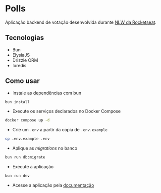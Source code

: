 # Polls

Aplicação backend de votação desenvolvida durante [NLW da Rocketseat](https://www.rocketseat.com.br/eventos/nlw).  
<!-- A proposta da original da trilha Nodejs é desenvolver a aplicação com [Fastify](https://fastify.dev), [Prisma ORM](https://www.prisma.io/docs/orm), bem como -->


## Tecnologias

- Bun
- ElysiaJS
- Drizzle ORM
- Ioredis


## Como usar

- Instale as dependências com bun
```bash
bun install
```

- Execute os serviços declarados no Docker Compose
```bash
docker compose up -d
```

- Crie um `.env` a partir da copia de `.env.example`
```bash
cp .env.example .env
```

- Aplique as *migrations* no banco
```bash
bun run db:migrate
```

- Execute a aplicação
```bash
bun run dev
```

- Acesse a aplicação pela [documentação](http://localhost:3000/swagger)
